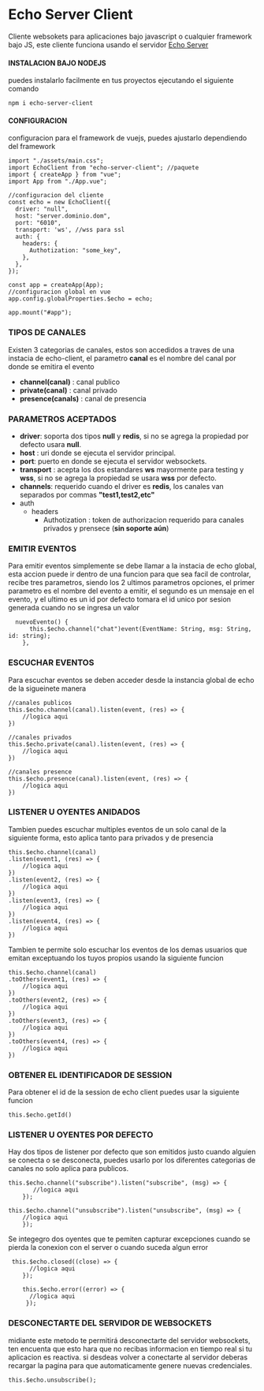 # Echo Server Client
Cliente websokets para aplicaciones bajo javascript o cualquier framework bajo JS, este cliente funciona usando el servidor [Echo Server](https://gitlab.com/elyerr/echo-server)

#### INSTALACION BAJO NODEJS
puedes instalarlo facilmente en tus proyectos ejecutando el siguiente comando
```
npm i echo-server-client
```
#### CONFIGURACION
configuracion para el framework de vuejs, puedes ajustarlo dependiendo del framework
```
import "./assets/main.css";
import EchoClient from "echo-server-client"; //paquete
import { createApp } from "vue";
import App from "./App.vue";

//configuracion del cliente
const echo = new EchoClient({
  driver: "null",
  host: "server.dominio.dom",
  port: "6010",
  transport: 'ws', //wss para ssl
  auth: {
    headers: {
      Authotization: "some_key",
    },
  },
});

const app = createApp(App);
//configuracion global en vue 
app.config.globalProperties.$echo = echo;

app.mount("#app");

```

### TIPOS DE CANALES
Existen 3 categorias de canales, estos son accedidos a traves de una instacia de echo-client, el parametro **canal** es el nombre del canal por donde se emitira el evento
- **channel(canal)** : canal publico
- **private(canal)** : canal privado
- **presence(canals)** : canal de presencia

### PARAMETROS ACEPTADOS
- **driver**: soporta dos tipos **null** y **redis**, si no se agrega la propiedad por defecto usara **null**.
- **host** : uri donde se ejecuta el servidor principal.
- **port**: puerto en donde se ejecuta el servidor websockets.
- **transport** : acepta los dos estandares **ws** mayormente para testing y **wss**, si no se agrega la propiedad se usara **wss** por defecto.
- **channels**: requerido cuando el driver es **redis**, los canales van separados por commas **"test1,test2,etc"**
- auth 
  - headers
    - Authotization : token de authorizacion requerido para canales privados y prensece (**sin soporte aún**)

### EMITIR EVENTOS
Para emitir eventos simplemente se debe llamar a la instacia de echo global, esta accion puede ir dentro de una funcion para que sea facil de controlar, recibe tres parametros, siendo
los 2 ultimos parametros opciones, el primer parametro es el nombre del evento a emitir, el segundo es un mensaje en el evento, y el ultimo es un id por defecto tomara el id unico por sesion generada cuando no se ingresa un valor
```
  nuevoEvento() {
      this.$echo.channel("chat")event(EventName: String, msg: String, id: string);
    },
```

### ESCUCHAR EVENTOS
Para escuchar eventos se deben acceder desde la instancia global de echo de la sigueinete manera

```
//canales publicos
this.$echo.channel(canal).listen(event, (res) => {
    //logica aqui
})

//canales privados
this.$echo.private(canal).listen(event, (res) => {
    //logica aqui
})

//canales presence
this.$echo.presence(canal).listen(event, (res) => {
    //logica aqui
})

```
### LISTENER U OYENTES ANIDADOS
Tambien puedes escuchar multiples eventos de un solo canal de la siguiente forma, esto aplica tanto para privados y de presencia

``` 
this.$echo.channel(canal)
.listen(event1, (res) => {
    //logica aqui
})
.listen(event2, (res) => {
    //logica aqui
})
.listen(event3, (res) => {
    //logica aqui
})
.listen(event4, (res) => {
    //logica aqui
})

``` 
Tambien te permite  solo escuchar los eventos de los demas usuarios que emitan exceptuando los tuyos propios usando la siguiente funcion

``` 
this.$echo.channel(canal)
.toOthers(event1, (res) => {
    //logica aqui
})
.toOthers(event2, (res) => {
    //logica aqui
})
.toOthers(event3, (res) => {
    //logica aqui
})
.toOthers(event4, (res) => {
    //logica aqui
})

``` 
### OBTENER EL IDENTIFICADOR DE SESSION
Para obtener el id de la session de echo client puedes usar la siguiente funcion
```
this.$echo.getId()
```

### LISTENER U OYENTES POR DEFECTO
Hay dos tipos de listener por defecto que son emitidos justo cuando alguien se conecta o se desconecta, puedes usarlo por los diferentes categorias de canales no solo aplica para publicos.
```
this.$echo.channel("subscribe").listen("subscribe", (msg) => {
       //logica aqui
    });

this.$echo.channel("unsubscribe").listen("unsubscribe", (msg) => {
    //logica aqui
    });

```

Se integegro dos oyentes que te pemiten capturar excepciones cuando se pierda la conexion con el server o cuando suceda algun error
```
 this.$echo.closed((close) => {
      //logica aqui
    });

    this.$echo.error((error) => {
      //logica aqui
     });

```

### DESCONECTARTE DEL SERVIDOR DE WEBSOCKETS
midiante este metodo te permitirá desconectarte del servidor websockets, ten encuenta que esto hara que no recibas informacion en tiempo real si tu aplicacion es reactiva. si desdeas volver a conectarte al servidor deberas recargar la pagina para que automaticamente genere nuevas credenciales.
```
this.$echo.unsubscribe();

```
